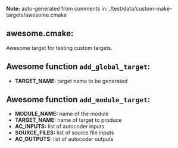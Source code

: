 **Note:** auto-generated from comments in: ./test/data/custom-make-targets/awesome.cmake

## awesome.cmake:

Awesome target for testing custom targets.


## Awesome function `add_global_target`:
- **TARGET_NAME:** target name to be generated


## Awesome function `add_module_target`:

- **MODULE_NAME:** name of the module
- **TARGET_NAME:** name of target to produce
- **AC_INPUTS:** list of autocoder inputs
- **SOURCE_FILES:** list of source file inputs
- **AC_OUTPUTS:** list of autocoder outputs


